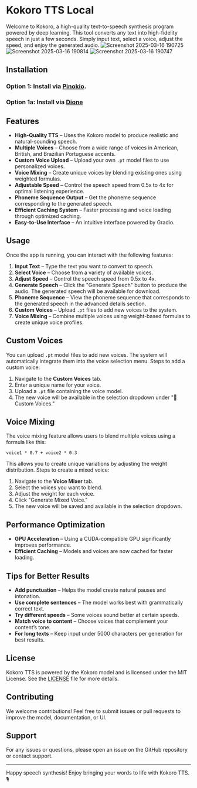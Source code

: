# Kokoro TTS Local

Welcome to Kokoro, a high-quality text-to-speech synthesis program powered by deep learning. This tool converts any text into high-fidelity speech in just a few seconds. Simply input text, select a voice, adjust the speed, and enjoy the generated audio.
![Screenshot 2025-03-16 190725](https://github.com/user-attachments/assets/dbb36d4b-62d4-4c15-b5b3-bf4c47539e58)
![Screenshot 2025-03-16 190814](https://github.com/user-attachments/assets/1a253b90-6d4b-45fa-aa53-c154b971d7e6)
![Screenshot 2025-03-16 190747](https://github.com/user-attachments/assets/2afc92f4-55a2-4916-861a-bdfb23237416)

## Installation  
### Option 1: Install via [Pinokio](https://pinokio.co/item.html?uri=https%3A%2F%2Fgithub.com%2Fpinokiofactory%2FKokoro-TTS&parent_frame=&theme=null).

### Option 1a: Install via [Dione](https://getdione.app)

## Features

- **High-Quality TTS** – Uses the Kokoro model to produce realistic and natural-sounding speech.
- **Multiple Voices** – Choose from a wide range of voices in American, British, and Brazilian Portuguese accents.
- **Custom Voice Upload** – Upload your own `.pt` model files to use personalized voices.
- **Voice Mixing** – Create unique voices by blending existing ones using weighted formulas.
- **Adjustable Speed** – Control the speech speed from 0.5x to 4x for optimal listening experience.
- **Phoneme Sequence Output** – Get the phoneme sequence corresponding to the generated speech.
- **Efficient Caching System** – Faster processing and voice loading through optimized caching.
- **Easy-to-Use Interface** – An intuitive interface powered by Gradio.

## Usage

Once the app is running, you can interact with the following features:

1. **Input Text** – Type the text you want to convert to speech.
2. **Select Voice** – Choose from a variety of available voices.
3. **Adjust Speed** – Control the speech speed from 0.5x to 4x.
4. **Generate Speech** – Click the "Generate Speech" button to produce the audio. The generated speech will be available for download.
5. **Phoneme Sequence** – View the phoneme sequence that corresponds to the generated speech in the advanced details section.
6. **Custom Voices** – Upload `.pt` files to add new voices to the system.
7. **Voice Mixing** – Combine multiple voices using weight-based formulas to create unique voice profiles.

## Custom Voices

You can upload `.pt` model files to add new voices. The system will automatically integrate them into the voice selection menu. Steps to add a custom voice:

1. Navigate to the **Custom Voices** tab.
2. Enter a unique name for your voice.
3. Upload a `.pt` file containing the voice model.
4. The new voice will be available in the selection dropdown under "👤 Custom Voices."

## Voice Mixing

The voice mixing feature allows users to blend multiple voices using a formula like this:

```
voice1 * 0.7 + voice2 * 0.3
```

This allows you to create unique variations by adjusting the weight distribution. Steps to create a mixed voice:

1. Navigate to the **Voice Mixer** tab.
2. Select the voices you want to blend.
3. Adjust the weight for each voice.
4. Click "Generate Mixed Voice."
5. The new voice will be saved and available in the selection dropdown.

## Performance Optimization

- **GPU Acceleration** – Using a CUDA-compatible GPU significantly improves performance.
- **Efficient Caching** – Models and voices are now cached for faster loading.

## Tips for Better Results

- **Add punctuation** – Helps the model create natural pauses and intonation.
- **Use complete sentences** – The model works best with grammatically correct text.
- **Try different speeds** – Some voices sound better at certain speeds.
- **Match voice to content** – Choose voices that complement your content’s tone.
- **For long texts** – Keep input under 5000 characters per generation for best results.

## License

Kokoro TTS is powered by the Kokoro model and is licensed under the MIT License. See the [LICENSE](LICENSE) file for more details.

## Contributing

We welcome contributions! Feel free to submit issues or pull requests to improve the model, documentation, or UI.

## Support

For any issues or questions, please open an issue on the GitHub repository or contact support.

---

Happy speech synthesis! Enjoy bringing your words to life with Kokoro TTS. 🎙️

